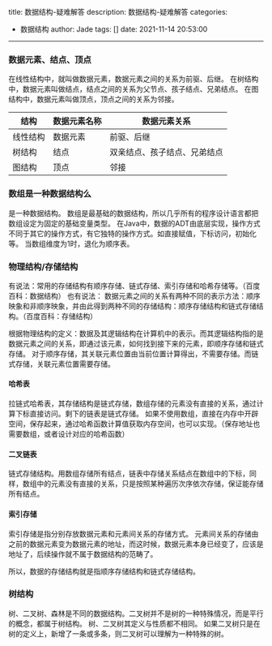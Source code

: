 title: 数据结构-疑难解答
description: 数据结构-疑难解答
categories:
  - 数据结构
author: Jade
tags: []
date: 2021-11-14 20:53:00
---
### 数据元素、结点、顶点

在线性结构中，就叫做数据元素，数据元素之间的关系为前驱、后继。
在树结构中，数据元素叫做结点，结点之间的关系为父节点、孩子结点、兄弟结点。
在图结构中，数据元素叫做顶点，顶点之间的关系为邻接。

|结构|数据元素名称|数据元素关系|
|-|-|-|
|线性结构|数据元素|前驱、后继|
|树结构|结点|双亲结点、孩子结点、兄弟结点|
|图结构|顶点|邻接|

### 数组是一种数据结构么
是一种数据结构。
数组是最基础的数据结构，所以几乎所有的程序设计语言都把数组设定为固定的基础变量类型。
在Java中，数据的ADT由底层实现，操作方式不同于其它的操作方式，有它独特的操作方式。如直接赋值，下标访问，初始化等。
当数组维度为1时，退化为顺序表。

### 物理结构/存储结构
有说法：常用的存储结构有顺序存储、链式存储、索引存储和哈希存储等。（百度百科：数据结构）
也有说法： 数据元素之间的关系有两种不同的表示方法：顺序映象和非顺序映象，并由此得到两种不同的存储结构：顺序存储结构和链式存储结构。（百度百科：存储结构）

根据物理结构的定义：数据及其逻辑结构在计算机中的表示。而其逻辑结构指的是数据元素之间的关系，即通过该元素，如何找到接下来的元素，即顺序存储和链式存储。
对于顺序存储，其关联元素位置由当前位置计算得出，不需要存储。而链式存储，关联元素位置需要存储。

#### 哈希表
拉链式哈希表，其存储结构是链式存储，数组存储的元素没有直接的关系，通过计算下标直接访问。剩下的链表是链式存储。
如果不使用数组，直接在内存中开辟空间，保存起来，通过哈希函数计算值获取内存空间，也可以实现。（保存地址也需要数组，或者设计对应的哈希函数）

#### 二叉链表
链式存储结构。用数组存储所有结点，链表中存储关系结点在数组中的下标，同样，数组中的元素没有直接的关系，只是按照某种遍历次序依次存储，保证能存储所有结点。

#### 索引存储
索引存储是指分别存放数据元素和元素间关系的存储方式。
元素间关系的存储由之前的数据元素变为数据元素的地址，而这时候，数据元素本身已经变了，应该是地址了，后续操作就不属于数据结构的范畴了。

所以，数据的存储结构就是指顺序存储结构和链式存储结构。

### 树结构
树、二叉树、森林是不同的数据结构。二叉树并不是树的一种特殊情况，而是平行的概念，都属于树结构。
树、二叉树其定义与性质都不相同。
如果二叉树只是在树的定义上，新增了一条或多条，则二叉树可以理解为一种特殊的树。